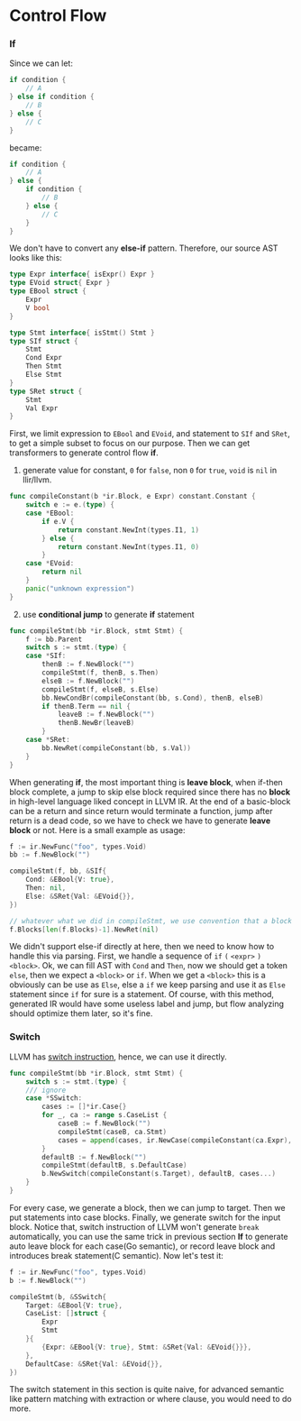 # Control Flow

### If

Since we can let:

```go
if condition {
    // A
} else if condition {
    // B
} else {
    // C
}
```

became:

```go
if condition {
    // A
} else {
    if condition {
        // B
    } else {
        // C
    }
}
```

We don't have to convert any **else-if** pattern. Therefore, our source AST looks like this:

```go
type Expr interface{ isExpr() Expr }
type EVoid struct{ Expr }
type EBool struct {
	Expr
	V bool
}

type Stmt interface{ isStmt() Stmt }
type SIf struct {
	Stmt
	Cond Expr
	Then Stmt
	Else Stmt
}
type SRet struct {
	Stmt
	Val Expr
}
```

First, we limit expression to `EBool` and `EVoid`, and statement to `SIf` and `SRet`, to get a simple subset to focus on our purpose. Then we can get transformers to generate control flow **if**.

1. generate value for constant, `0` for `false`, non `0` for `true`, `void` is `nil` in llir/llvm.

```go
func compileConstant(b *ir.Block, e Expr) constant.Constant {
    switch e := e.(type) {
    case *EBool:
   	    if e.V {
   		    return constant.NewInt(types.I1, 1)
        } else {
            return constant.NewInt(types.I1, 0)
        }
    case *EVoid:
        return nil
    }
   	panic("unknown expression")
}
```

2. use **conditional jump** to generate **if** statement

```go
func compileStmt(bb *ir.Block, stmt Stmt) {
    f := bb.Parent
    switch s := stmt.(type) {
    case *SIf:
    	thenB := f.NewBlock("")
    	compileStmt(f, thenB, s.Then)
    	elseB := f.NewBlock("")
    	compileStmt(f, elseB, s.Else)
    	bb.NewCondBr(compileConstant(bb, s.Cond), thenB, elseB)
    	if thenB.Term == nil {
    		leaveB := f.NewBlock("")
    		thenB.NewBr(leaveB)
    	}
    case *SRet:
    	bb.NewRet(compileConstant(bb, s.Val))
    }
}
```

When generating **if**, the most important thing is **leave block**, when if-then block complete, a jump to skip else block required since there has no **block** in high-level language liked concept in LLVM IR. At the end of a basic-block can be a return and since return would terminate a function, jump after return is a dead code, so we have to check we have to generate **leave block** or not. Here is a small example as usage:

```go
f := ir.NewFunc("foo", types.Void)
bb := f.NewBlock("")

compileStmt(f, bb, &SIf{
    Cond: &EBool{V: true},
    Then: nil,
    Else: &SRet{Val: &EVoid{}},
})

// whatever what we did in compileStmt, we use convention that a block leave in the end is empty.
f.Blocks[len(f.Blocks)-1].NewRet(nil)
```

We didn't support else-if directly at here, then we need to know how to handle this via parsing. First, we handle a sequence of `if` `(` `<expr>` `)` `<block>`. Ok, we can fill AST with `Cond` and `Then`, now we should get a token `else`, then we expect a `<block>` or `if`. When we get a `<block>` this is a obviously can be use as `Else`, else a `if` we keep parsing and use it as `Else` statement since `if` for sure is a statement. Of course, with this method, generated IR would have some useless label and jump, but flow analyzing should optimize them later, so it's fine.

### Switch

LLVM has [switch instruction](https://llvm.org/docs/LangRef.html#switch-instruction), hence, we can use it directly.

```go
func compileStmt(bb *ir.Block, stmt Stmt) {
    switch s := stmt.(type) {
    /// ignore
    case *SSwitch:
        cases := []*ir.Case{}
        for _, ca := range s.CaseList {
            caseB := f.NewBlock("")
            compileStmt(caseB, ca.Stmt)
            cases = append(cases, ir.NewCase(compileConstant(ca.Expr), caseB))
        }
        defaultB := f.NewBlock("")
        compileStmt(defaultB, s.DefaultCase)
        b.NewSwitch(compileConstant(s.Target), defaultB, cases...)
    }
}
```

For every case, we generate a block, then we can jump to target. Then we put statements into case blocks. Finally, we generate switch for the input block. Notice that, switch instruction of LLVM won't generate `break` automatically, you can use the same trick in previous section **If** to generate auto leave block for each case(Go semantic), or record leave block and introduces break statement(C semantic). Now let's test it:

```go
f := ir.NewFunc("foo", types.Void)
b := f.NewBlock("")

compileStmt(b, &SSwitch{
    Target: &EBool{V: true},
    CaseList: []struct {
        Expr
        Stmt
    }{
        {Expr: &EBool{V: true}, Stmt: &SRet{Val: &EVoid{}}},
    },
    DefaultCase: &SRet{Val: &EVoid{}},
})
```

The switch statement in this section is quite naive, for advanced semantic like pattern matching with extraction or where clause, you would need to do more.
